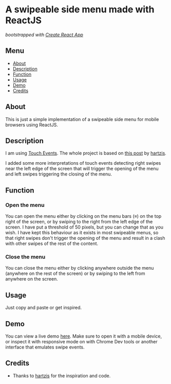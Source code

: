 # A swipeable side menu made with ReactJS

_bootstrapped with [Create React App](https://github.com/facebookincubator/create-react-app)_

## Menu
* [About](#about)
* [Description](#description)
* [Function](#function)
* [Usage](#usage)
* [Demo](#demo)
* [Credits](#credits)

## About

This is just a simple implementation of a swipeable side menu for mobile browsers using ReactJS.

## Description

I am using [Touch Events](https://reactjs.org/docs/events.html#touch-events). The whole project
is based on [this post](http://www.hartzis.me/test-touch-events-react/) by [hartzis](https://github.com/hartzis).

I added some more interpretations of touch events detecting right swipes near the left edge of the screen
that will trigger the opening of the menu and left swipes triggering the closing of the menu.

## Function

### Open the menu
You can open the menu either by clicking on the menu bars (&#8801;) on the top right of the screen,
or by swiping to the right from the left edge of the screen. I have put a threshold of 50 pixels, but you can change that as you wish.
I have kept this behaviour as it exists in most swipeable menus, so that right swipes don't trigger
the opening of the menu and result in a clash with other swipes of the rest of the content.

### Close the menu
You can close the menu either by clicking anywhere outside the menu (anywhere on the rest of the screen)
or by swiping to the left from anywhere on the screen.

## Usage

Just copy and paste or get inspired.

## Demo

You can view a live demo [here](https://mandarini.github.io/swipe-menu/).
Make sure to open it with a mobile device, or inspect it with responsive mode on with Chrome Dev tools or
another interface that emulates swipe events.

## Credits

* Thanks to [hartzis](https://github.com/hartzis) for the inspiration and code.
